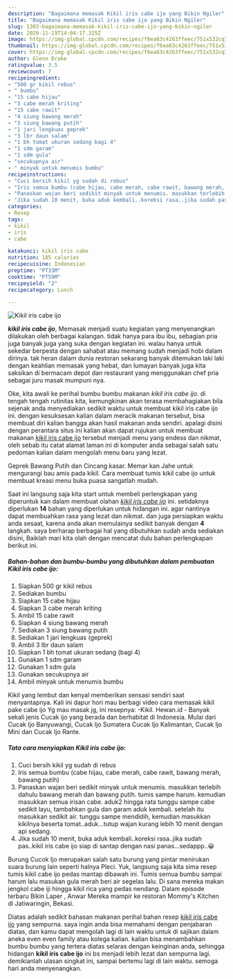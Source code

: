 ```yaml
---
description: "Bagaimana memasak Kikil iris cabe ijo yang Bikin Ngiler"
title: "Bagaimana memasak Kikil iris cabe ijo yang Bikin Ngiler"
slug: 1303-bagaimana-memasak-kikil-iris-cabe-ijo-yang-bikin-ngiler
date: 2020-11-19T14:04:17.325Z
image: https://img-global.cpcdn.com/recipes/f6ea63c4263ffeec/751x532cq70/kikil-iris-cabe-ijo-foto-resep-utama.jpg
thumbnail: https://img-global.cpcdn.com/recipes/f6ea63c4263ffeec/751x532cq70/kikil-iris-cabe-ijo-foto-resep-utama.jpg
cover: https://img-global.cpcdn.com/recipes/f6ea63c4263ffeec/751x532cq70/kikil-iris-cabe-ijo-foto-resep-utama.jpg
author: Glenn Drake
ratingvalue: 3.5
reviewcount: 7
recipeingredient:
- "500 gr kikil rebus"
- " bumbu"
- "15 cabe hijau"
- "3 cabe merah kriting"
- "15 cabe rawit"
- "4 siung bawang merah"
- "3 siung bawang putih"
- "1 jari lengkuas geprek"
- "3 lbr daun salam"
- "1 bh tomat ukuran sedang bagi 4"
- "1 sdm garam"
- "1 sdm gula"
- "secukupnya air"
- " minyak untuk menumis bumbu"
recipeinstructions:
- "Cuci bersih kikil yg sudah di rebus"
- "Iris semua bumbu (cabe hijau, cabe merah, cabe rawit, bawang merah, bawang putih)"
- "Panaskan wajan beri sedikit minyak untuk menumis. masukkan terlebih dahulu bawang merah dan bawang putih. tumis sampe harum. kemudian masukkan semua irisan cabe. aduk2 hingga rata tunggu sampe cabe sedikit layu, tambahkan gula dan garam aduk kembali. setelah itu masukkan sedikit air. tunggu sampe mendidih, kemudian masukkan kikilnya beserta tomat..aduk...tutup wajan kurang lebih 10 menit dengan api sedang."
- "Jika sudah 10 menit, buka aduk kembali..koreksi rasa..jika sudah pas..kikil iris cabe ijo siap di santap dengan nasi panas...sedappp..😀"
categories:
- Resep
tags:
- kikil
- iris
- cabe

katakunci: kikil iris cabe 
nutrition: 185 calories
recipecuisine: Indonesian
preptime: "PT33M"
cooktime: "PT59M"
recipeyield: "2"
recipecategory: Lunch

---
```



![Kikil iris cabe ijo](https://img-global.cpcdn.com/recipes/f6ea63c4263ffeec/751x532cq70/kikil-iris-cabe-ijo-foto-resep-utama.jpg)

<b><i>kikil iris cabe ijo</i></b>, Memasak menjadi suatu kegiatan yang menyenangkan dilakukan oleh berbagai kalangan. tidak hanya para ibu ibu, sebagian pria juga banyak juga yang suka dengan kegiatan ini. walau hanya untuk sekedar berpesta dengan sahabat atau memang sudah menjadi hobi dalam dirinya. tak heran dalam dunia restoran sekarang banyak ditemukan laki laki dengan keahlian memasak yang hebat, dan lumayan banyak juga kita saksikan di bermacam depot dan restaurant yang menggunakan chef pria sebagai juru masak mumpuni nya.

Oke, kita awali ke perihal bumbu bumbu makanan <i>kikil iris cabe ijo</i>. di tengah tengah rutinitas kita, kemungkinan akan terasa membahagiakan bila sejenak anda menyediakan sedikit waktu untuk membuat kikil iris cabe ijo ini. dengan kesuksesan kalian dalam meracik makanan tersebut, bisa membuat diri kalian bangga akan hasil makanan anda sendiri. apalagi disini dengan perantara situs ini kalian akan dapat rujukan untuk membuat makanan <u>kikil iris cabe ijo</u> tersebut menjadi menu yang endess dan nikmat, oleh sebab itu catat alamat laman ini di komputer anda sebagai salah satu pedoman kalian dalam mengolah menu baru yang lezat.

Geprek Bawang Putih dan Cincang kasar. Memar kan Jahe untuk mengurangi bau amis pada kikil. Cara membuat tumis kikil cabe ijo untuk membuat kreasi menu buka puasa sangatlah mudah.


Saat ini langsung saja kita start untuk membeli perlengkapan yang diperuntuk kan dalam membuat olahan <u><i>kikil iris cabe ijo</i></u> ini. setidaknya diperlukan <b>14</b> bahan yang diperlukan untuk hidangan ini. agar nantinya dapat membuahkan rasa yang lezat dan nikmat. dan juga persiapkan waktu anda sesaat, karena anda akan memulainya sedikit banyak dengan <b>4</b> langkah. saya berharap berbagai hal yang dibutuhkan sudah anda sediakan disini, Baiklah mari kita olah dengan mencatat dulu bahan perlengkapan berikut ini.

<!--inarticleads1-->

##### Bahan-bahan dan bumbu-bumbu yang dibutuhkan dalam pembuatan Kikil iris cabe ijo:

1. Siapkan 500 gr kikil rebus
1. Sediakan  bumbu
1. Siapkan 15 cabe hijau
1. Siapkan 3 cabe merah kriting
1. Ambil 15 cabe rawit
1. Siapkan 4 siung bawang merah
1. Sediakan 3 siung bawang putih
1. Sediakan 1 jari lengkuas (geprek)
1. Ambil 3 lbr daun salam
1. Siapkan 1 bh tomat ukuran sedang (bagi 4)
1. Gunakan 1 sdm garam
1. Gunakan 1 sdm gula
1. Gunakan secukupnya air
1. Ambil  minyak untuk menumis bumbu


Kikil yang lembut dan kenyal memberikan sensasi sendiri saat menyantapnya. Kali ini dapur hori mau berbagi video cara memasak kikil pake cabe ijo Yg mau masak jg, ini resepnya: -Kikil. Hewan.id - Banyak sekali jenis Cucak ijo yang berada dan berhabitat di Indonesia. Mulai dari Cucak Ijo Banyuwangi, Cucak Ijo Sumatera Cucak Ijo Kalimantan, Cucak Ijo Mini dan Cucak Ijo Rante. 

<!--inarticleads2-->

##### Tata cara menyiapkan Kikil iris cabe ijo:

1. Cuci bersih kikil yg sudah di rebus
1. Iris semua bumbu (cabe hijau, cabe merah, cabe rawit, bawang merah, bawang putih)
1. Panaskan wajan beri sedikit minyak untuk menumis. masukkan terlebih dahulu bawang merah dan bawang putih. tumis sampe harum. kemudian masukkan semua irisan cabe. aduk2 hingga rata tunggu sampe cabe sedikit layu, tambahkan gula dan garam aduk kembali. setelah itu masukkan sedikit air. tunggu sampe mendidih, kemudian masukkan kikilnya beserta tomat..aduk...tutup wajan kurang lebih 10 menit dengan api sedang.
1. Jika sudah 10 menit, buka aduk kembali..koreksi rasa..jika sudah pas..kikil iris cabe ijo siap di santap dengan nasi panas...sedappp..😀


Burung Cucok Ijo merupakan salah satu burung yang pintar menirukan suara burung lain seperti halnya Pleci. Yuk, langsung saja kita sima resep tumis kikil cabe ijo pedas mantap dibawah ini. Tumis semua bumbu sampai harum lalu masukan gula merah beri air segelas lalu. Di sana mereka makan jengkol cabe iji hingga kikil rica yang pedas nendang. Dalam episode terbaru Bikin Laper , Anwar Mereka mampir ke restoran Mommy&#39;s Kitchen di Jatiwaringin, Bekasi. 

Diatas adalah sedikit bahasan makanan perihal bahan resep <u>kikil iris cabe ijo</u> yang sempurna. saya ingin anda bisa memahami dengan penjabaran diatas, dan kamu dapat mengolah lagi di lain waktu untuk di sajikan dalam aneka even even family atau kolega kalian. kalian bisa menambahkan bumbu bumbu yang tertera diatas selaras dengan keinginan anda, sehingga hidangan <b>kikil iris cabe ijo</b> ini bs menjadi lebih lezat dan sempurna lagi. demikianlah ulasan singkat ini, sampai bertemu lagi di lain waktu. semoga hari anda menyenangkan.
